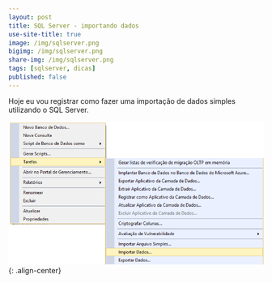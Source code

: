 ```yaml
---
layout: post
title: SQL Server - importando dados
use-site-title: true
image: /img/sqlserver.png
bigimg: /img/sqlserver.png
share-img: /img/sqlserver.png
tags: [sqlserver, dicas]
published: false
---
```


Hoje eu vou registrar como fazer uma importação de dados simples utilizando o SQL Server.

![image](../img/sql-importar.png){: .align-center}